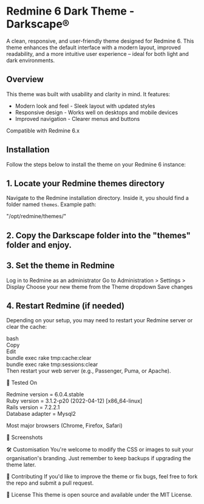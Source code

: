 # Redmine 6 Dark Theme - Darkscape®

A clean, responsive, and user-friendly theme designed for Redmine 6. This theme enhances the default interface with a modern layout, improved readability, and a more intuitive user experience – ideal for both light and dark environments.

## Overview

This theme was built with usability and clarity in mind. It features:

- Modern look and feel - Sleek layout with updated styles
- Responsive design - Works well on desktops and mobile devices
- Improved navigation - Clearer menus and buttons

Compatible with Redmine 6.x

## Installation

Follow the steps below to install the theme on your Redmine 6 instance:

## 1. Locate your Redmine themes directory

Navigate to the Redmine installation directory. Inside it, you should find a folder named `themes`. Example path:

"/opt/redmine/themes/"

## 2. Copy the Darkscape folder into the "themes" folder and enjoy.


## 3. Set the theme in Redmine
Log in to Redmine as an administrator
Go to Administration > Settings > Display
Choose your new theme from the Theme dropdown
Save changes

## 4. Restart Redmine (if needed)
Depending on your setup, you may need to restart your Redmine server or clear the cache:

bash<br>
Copy<br>
Edit<br>
bundle exec rake tmp:cache:clear<br>
bundle exec rake tmp:sessions:clear<br>
Then restart your web server (e.g., Passenger, Puma, or Apache).

🧪 Tested On

  Redmine version = 6.0.4.stable<br>
  Ruby version = 3.1.2-p20 (2022-04-12) [x86_64-linux]<br>
  Rails version = 7.2.2.1<br>
  Database adapter = Mysql2

Most major browsers (Chrome, Firefox, Safari)

📸 Screenshots

🛠 Customisation
You're welcome to modify the CSS or images to suit your organisation's branding. Just remember to keep backups if upgrading the theme later.

🤝 Contributing
If you'd like to improve the theme or fix bugs, feel free to fork the repo and submit a pull request.

📄 License
This theme is open source and available under the MIT License.
